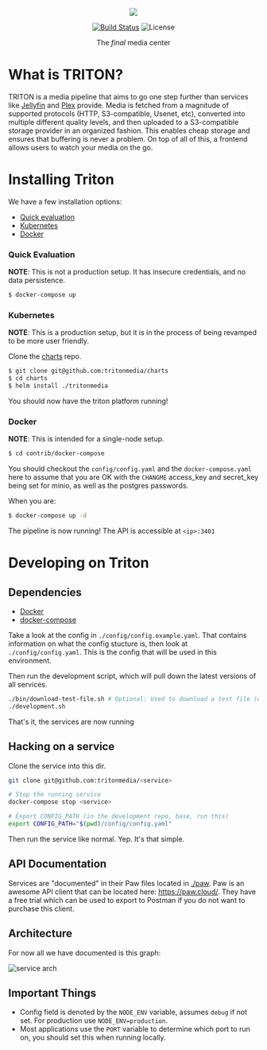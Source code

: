 <p align="center"><img src="https://github.com/tritonjs/ui/raw/master/html/css/img/tb.png" /></p>

<p align="center">
  <a href="http://nodemc.space:8080/job/NodeMC/"><img src="https://img.shields.io/badge/build-broken-red.svg" alt="Build Status" /></a>
  <img src="https://img.shields.io/badge/license-MIT-brightgreen.svg" alt="License" />
</p>

<p align="center">The <i>final</i> media center</p>

# What is TRITON?

TRITON is a media pipeline that aims to go one step further than services like [Jellyfin](https://jellyfin.media) and [Plex](https://plex.tv) provide. Media is fetched from a magnitude of supported protocols (HTTP, S3-compatible, Usenet, etc), converted into multiple different quality levels, and then uploaded to a S3-compatible storage provider in an organized fashion. This enables cheap storage and ensures that buffering is never a problem. On top of all of this, a frontend allows users to watch your media on the go.

# Installing Triton

We have a few installation options:

  * [Quick evaluation](#quick-evaluation)
  * [Kubernetes](#kubernetes) 
  * [Docker](#docker)

### Quick Evaluation

**NOTE**: This is not a production setup. It has insecure credentials, and no data persistence.

```bash
$ docker-compose up
```

### Kubernetes

**NOTE**: This is a production setup, but it is in the process of being revamped to be more user friendly.

Clone the [charts](https://github.com/tritonmedia/charts) repo.

```bash
$ git clone git@github.com:tritonmedia/charts
$ cd charts
$ helm install ./tritonmedia
```

You should now have the triton platform running!

### Docker

**NOTE**: This is intended for a single-node setup.

```bash
$ cd contrib/docker-compose
```

You should checkout the `config/config.yaml` and the `docker-compose.yaml` here to assume that you are OK
with the `CHANGME` access_key and secret_key being set for minio, as well as the postgres passwords.

When you are:

```bash
$ docker-compose up -d
```

The pipeline is now running! The API is accessible at `<ip>:3401`

# Developing on Triton

## Dependencies

  * [Docker](https://docs.docker.com/install/)
  * [docker-compose](https://docs.docker.com/compose/install/)

Take a look at the config in `./config/config.example.yaml`. That contains information on what the config stucture is,
then look at `./config/config.yaml`. This is the config that will be used in this environment.

Then run the development script, which will pull down the latest versions of all services.

```bash
./bin/download-test-file.sh # Optional: Used to download a test file (used by ./bin/emulate-webhook.sh)
./development.sh
```

That's it, the services are now running

## Hacking on a service

Clone the service into this dir.

```bash
git clone git@github.com:tritonmedia/<service>

# Stop the running service
docker-compose stop <service>

# Export CONFIG_PATH (in the development repo, base, run this)
export CONFIG_PATH="$(pwd)/config/config.yaml"
```

Then run the service like normal. Yep. It's that simple.

## API Documentation

Services are "documented" in their Paw files located in [./paw](paw). Paw is an awesome API client that can
be located here: https://paw.cloud/. They have a free trial which can be used to export to Postman if you do not
want to purchase this client.

## Architecture

For now all we have documented is this graph: 

![service arch](https://raw.githubusercontent.com/tritonmedia/triton/master/Triton%20Media%20(High%20Level).png)

## Important Things

 * Config field is denoted by the `NODE_ENV` variable, assumes `debug` if not set.
For production use `NODE_ENV=production`.
 * Most applications use the `PORT` variable to determine which port to run on, you should set this when running locally.
